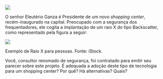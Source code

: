 [![](https://ampli-images.s3.amazonaws.com/production/868bb5c2-35a3-477c-bff5-db0abd58caa2/original)](https://ampli-images.s3.amazonaws.com/production/868bb5c2-35a3-477c-bff5-db0abd58caa2/original)

O senhor Eleutério Ganza é Presidente de um novo _shopping center_, recém-inaugurado na capital. Preocupado com a segurança dos frequentadores, ele cogita a implantação de um raio X do tipo Backscatter, como representado pela figura a seguir:

[![](https://ampli-images.s3.amazonaws.com/production/efa1c7f4-2989-446e-a573-d6fe35427141/original)](https://ampli-images.s3.amazonaws.com/production/efa1c7f4-2989-446e-a573-d6fe35427141/original)

Exemplo de Raio X para pessoas. Fonte: iStock.

Você, consultor renomado de segurança, foi contratado para emitir seu parecer sobre este projeto. É adequada a adoção deste tipo de tecnologia para um shopping center? Por quê? Há alternativas? Quais?